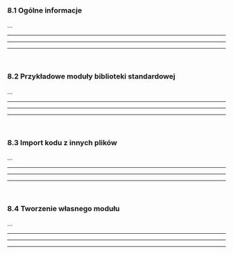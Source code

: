### 8.1 Ogólne informacje
...

---
---
---
&nbsp;
### 8.2 Przykładowe moduły biblioteki standardowej
...

---
---
---
&nbsp;
### 8.3 Import kodu z innych plików
...

---
---
---
&nbsp;
### 8.4 Tworzenie własnego modułu
...

---
---
---
&nbsp;

